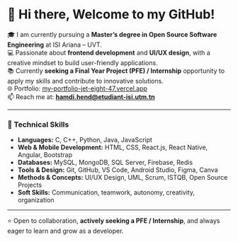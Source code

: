 # 👋 Hi there, Welcome to my GitHub!

🎓 I am currently pursuing a **Master’s degree in Open Source Software Engineering** at ISI Ariana – UVT.  
💻 Passionate about **frontend development** and **UI/UX design**, with a creative mindset to build user-friendly applications.  
📚 Currently **seeking a Final Year Project (PFE) / Internship** opportunity to apply my skills and contribute to innovative solutions.  
🌐 Portfolio: [my-portfolio-jet-eight-47.vercel.app](https://my-portfolio-jet-eight-47.vercel.app/)  
📫 Reach me at: **hamdi.hend@etudiant-isi.utm.tn**  

---

### 🚀 Technical Skills
- **Languages:** C, C++, Python, Java, JavaScript  
- **Web & Mobile Development:** HTML, CSS, React.js, React Native, Angular, Bootstrap  
- **Databases:** MySQL, MongoDB, SQL Server, Firebase, Redis  
- **Tools & Design:** Git, GitHub, VS Code, Android Studio, Figma, Canva  
- **Methods & Concepts:** UI/UX Design, UML, Scrum, ISTQB, Open Source Projects  
- **Soft Skills:** Communication, teamwork, autonomy, creativity, organization  


---

⭐ Open to collaboration, **actively seeking a PFE / Internship**, and always eager to learn and grow as a developer.  

